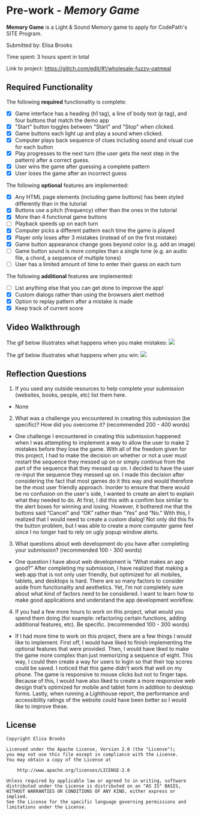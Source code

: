 # Pre-work - *Memory Game*

**Memory Game** is a Light & Sound Memory game to apply for CodePath's SITE Program. 

Submitted by: Elisa Brooks

Time spent: 3 hours spent in total

Link to project: https://glitch.com/edit/#!/wholesale-fuzzy-oatmeal

## Required Functionality

The following **required** functionality is complete:

* [X] Game interface has a heading (h1 tag), a line of body text (p tag), and four buttons that match the demo app
* [X] "Start" button toggles between "Start" and "Stop" when clicked. 
* [X] Game buttons each light up and play a sound when clicked. 
* [X] Computer plays back sequence of clues including sound and visual cue for each button
* [X] Play progresses to the next turn (the user gets the next step in the pattern) after a correct guess. 
* [X] User wins the game after guessing a complete pattern
* [X] User loses the game after an incorrect guess

The following **optional** features are implemented:

* [X] Any HTML page elements (including game buttons) has been styled differently than in the tutorial
* [X] Buttons use a pitch (frequency) other than the ones in the tutorial
* [X] More than 4 functional game buttons
* [ ] Playback speeds up on each turn
* [X] Computer picks a different pattern each time the game is played
* [X] Player only loses after 3 mistakes (instead of on the first mistake)
* [X] Game button appearance change goes beyond color (e.g. add an image)
* [ ] Game button sound is more complex than a single tone (e.g. an audio file, a chord, a sequence of multiple tones)
* [ ] User has a limited amount of time to enter their guess on each turn

The following **additional** features are implemented:

- [ ] List anything else that you can get done to improve the app!
- [X] Custom dialogs rather than using the browsers alert method
- [X] Option to replay pattern after a mistake is made
- [X] Keep track of current score

## Video Walkthrough
The gif below illustrates what happens when you make mistakes:
![](https://i.imgur.com/RstsOK4.gif)

The gif below illustrates what happens when you win:
![](https://i.imgur.com/vpEhdgw.gif)


## Reflection Questions
1. If you used any outside resources to help complete your submission (websites, books, people, etc) list them here. 
- None

2. What was a challenge you encountered in creating this submission (be specific)? How did you overcome it? (recommended 200 - 400 words) 
- One challenge I encountered in creating this submission happened when I was attempting to implement a way to allow the user to make 2 mistakes before they lose the game. With all of the freedom given for this project, I had to make the decision on whether or not a user must restart the sequence they messed up on or simply continue from the part of the sequence that they messed up on. I decided to have the user re-input the sequence they messed up on. I made this decision after considering the fact that most games do it this way and would therefore be the most user friendly approach. Inorder to ensure that there would be no confusion on the user's side, I wanted to create an alert to explain what they needed to do. At first, I did this with a confirm box similar to the alert boxes for winning and losing. However, it bothered me that the buttons said “Cancel” and “OK” rather than “Yes” and “No.” With this, I realized that I would need to create a custom dialog! Not only did this fix the button problem, but I was able to create a more computer game feel since I no longer had to rely on ugly popup window alerts. 

3. What questions about web development do you have after completing your submission? (recommended 100 - 300 words) 
- One question I have about web development is “What makes an app good?” After completing my submission, I have realized that making a web app that is not only user friendly, but optimized for all mobiles, tablets, and desktops is hard. There are so many factors to consider aside from functionality and aesthetics. Yet, I’m not completely sure about what kind of factors need to be considered. I want to learn how to make good applications and understand the app development workflow. 

4. If you had a few more hours to work on this project, what would you spend them doing (for example: refactoring certain functions, adding additional features, etc). Be specific. (recommended 100 - 300 words) 
- If I had more time to work on this project, there are a few things I would like to implement. First off, I would have liked to finish implementing the optional features that were provided. Then, I would have liked to make the game more complex than just memorizing a sequence of eight. This way, I could then create a way for users to login so that their top scores could be saved. I noticed that this game didn’t work that well on my phone. The game is responsive to mouse clicks but not to finger taps. Because of this, I would have also liked to create a more responsive web design that’s optimized for mobile and tablet form in addition to desktop forms. Lastly, when running a Lighthouse report, the performance and accessibility ratings of the website could have been better so I would like to improve these. 

## License

    Copyright Elisa Brooks

    Licensed under the Apache License, Version 2.0 (the "License");
    you may not use this file except in compliance with the License.
    You may obtain a copy of the License at

        http://www.apache.org/licenses/LICENSE-2.0

    Unless required by applicable law or agreed to in writing, software
    distributed under the License is distributed on an "AS IS" BASIS,
    WITHOUT WARRANTIES OR CONDITIONS OF ANY KIND, either express or implied.
    See the License for the specific language governing permissions and
    limitations under the License.
